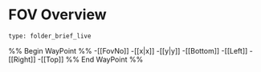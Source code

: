 # FOV Overview
 
```ccard
type: folder_brief_live
```


%% Begin WayPoint %%
-[[FovNo]]
-[[x|x]] 
-[[y|y]] 
-[[Bottom]]
-[[Left]]
-[[Right]]
-[[Top]]
%% End WayPoint %%


